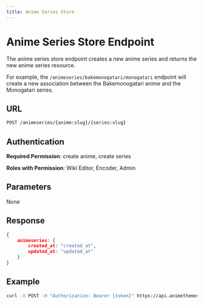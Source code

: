 ```yaml
---
title: Anime Series Store
---
```


# Anime Series Store Endpoint

The anime series store endpoint creates a new anime series and returns the new anime series resource.

For example, the `/animeseries/bakemonogatari/monogatari` endpoint will create a new association between the Bakemonogatari anime and the Monogatari series.

## URL

```sh
POST /animeseries/{anime:slug}/{series:slug}
```

## Authentication

**Required Permission**: create anime, create series

**Roles with Permission**: Wiki Editor, Encoder, Admin

## Parameters

None

## Response

```json
{
    animeseries: {
        created_at: "created_at",
        updated_at: "updated_at"
    }
}
```

## Example

```bash
curl -X POST -H "Authorization: Bearer {token}" https://api.animethemes.moe/animeseries/bakemonogatari/monogatari
```
